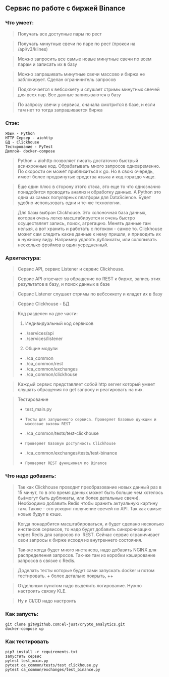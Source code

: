 ## Сервис по работе с биржей Binance

### Что умеет:
> Получать все доступные пары по рест

> Получать минутные свечи по паре по рест (прокси на /api/v3/klines)

> Можно запросить все самые новые минутные свечи по всем парам и записать их в базу

> Можно запрашивать минутные свечи массово и биржа не заблокирует. Сделан ограничитель запросов

> Подключается к вебсоккету и слушает стримы минутных свечей для всех пар. Все данные записываются в базу 

> По запросу свечи у сервиса, сначала смотрится в базе, и если там нет то тогда запрашивается биржа

### Стэк:
    Язык - Python
    HTTP Сервер - aiohttp
    БД - Clickhouse
    Тестирование - PyTest
    Деплой- docker-compose

> Python + aiohttp позволяет писать достаточно быстрый асинхронные код. Обрабатывать много запросов одновременно. По скорости он может приблизиться к go. Но в свою очередь, имеет более продвинутые средства языка и код гораздо чище.

> Еще один плюс в сторону этого стэка, это еще то что однозначно понадобится проводить анализ и обработку данных. А Python это одна из самых популярных платформ для DataScience. Будет удобно использовать одни и те-же технологии.

> Для базы выбран Clickhouse. Это колоночная база данных, которая очень легко масштабируется и очень быстро осуществляет запись, поиск, агрегацию. Менять данные там нельзя, а вот хранить и работать с потоком - самое то. Clickhouse может сам следить какие данные к нему пришли, и приводить их к нужному виду. Например удалять дубликаты, или схлопывать несколько фрэймов в один усредненный.

### Архитектура:
> Сервис API, сервис Listener и сервис Clickhouse.

> Сервис API отвечает за обращение по REST к бирже, запись этих результатов в базу, и поиск данных в базе

> Сервис Listener слушает стримы по вебсоккету и кладет их в базу

> Сервис Clickhouse - БД

> Код разделен на две части:
> 1. Индивидуальный код сервисов
> * ./services/api
> * ./services/listener
> 2. Общие модули
> * ./ca_common
> * ./ca_common/rest
> * ./ca_common/exchanges
> * ./ca_common/clickhouse

> Каждый сервис представляет собой http server который умеет слушать обращения по get запросу и реагировать на них. 

> Тестирование	
> * test_main.py
> *     Тесты для запущенного сервиса. Проверяет базовые функции и массовые вызовы REST
> * ./ca_common/tests/test-clickhouse
> *     Проверяет базовую доступность Clickhouse
> * ./ca_common/exchanges/tests/test-binance
> *     Проверяет REST функционал по Binance

### Что надо добавить:
> Так как Clickhouse проводит преобразование новых данный раз в 15 минут, то в это время данных может быть больше чем хотелось бы(могут быть дубликаты, или более детальные свечи). Необходимо добавить Redis чтобы хранить актуальную картину там. Также - это ускорит получение свечей по API. Так как самые новые будут в кэше.

> Когда понадобится масштабироваться, и будет сделано несколько инстансов сервисов, то надо будет добавить синхронизацию через Redis для запросов по  REST. Сейчас сервис ограничивает свои запросы к бирже исходя из внутреннего состояния. 

> Так-же когда будет много инстансов, надо добавить NGINX для распределения запросов. Так-же там из коробки кэширование запросов в связке с Redis.

> Доделать тесты которые будут сами запускать docker и потом тестировать. + более детально покрыть, ++

> Отдельным пунктом надо выделить логирование. Нужно настроить связку KLE.

> Ну и CI/CD надо настроить

### Как запусть:
```
git clone git@github.com:el-just/crypto_analytics.git
docker-compose up
```

### Как тестировать
```
pip3 install -r requirements.txt
запустить сервис
pytest test_main.py
pytest ca_common/tests/test_clickhouse.py
pytest ca_common/exchanges/test_binance.py
```
